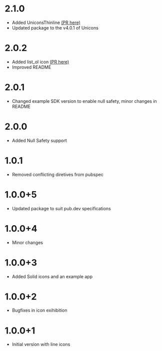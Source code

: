 # 2.1.0

- Added UniconsThinline [(PR here)](https://github.com/pedrolemoz/unicons-flutter/pull/7)
- Updated package to the v4.0.1 of Unicons


# 2.0.2

- Added list_ol icon [(PR here)](https://github.com/pedrolemoz/unicons-flutter/pull/6)
- Improved README

# 2.0.1

- Changed example SDK version to enable null safety, minor changes in README
# 2.0.0

- Added Null Safety support

# 1.0.1

- Removed conflicting diretives from pubspec

# 1.0.0+5

- Updated package to suit pub.dev specifications

# 1.0.0+4

- Minor changes

# 1.0.0+3

- Added Solid icons and an example app

# 1.0.0+2

- Bugfixes in icon exihibition

# 1.0.0+1

- Initial version with line icons